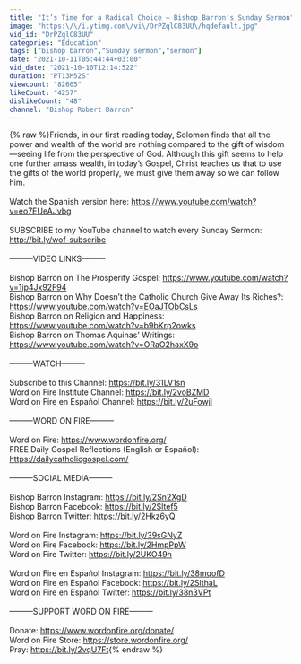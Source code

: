 ```yaml
---
title: "It’s Time for a Radical Choice — Bishop Barron’s Sunday Sermon"
image: "https:\/\/i.ytimg.com\/vi\/DrPZqlC83UU\/hqdefault.jpg"
vid_id: "DrPZqlC83UU"
categories: "Education"
tags: ["bishop barron","Sunday sermon","sermon"]
date: "2021-10-11T05:44:44+03:00"
vid_date: "2021-10-10T12:14:52Z"
duration: "PT13M52S"
viewcount: "82605"
likeCount: "4257"
dislikeCount: "48"
channel: "Bishop Robert Barron"
---
```

{% raw %}Friends, in our first reading today, Solomon finds that all the power and wealth of the world are nothing compared to the gift of wisdom—seeing life from the perspective of God. Although this gift seems to help one further amass wealth, in today’s Gospel, Christ teaches us that to use the gifts of the world properly, we must give them away so we can follow him.<br /><br />Watch the Spanish version here: <a rel="nofollow" target="blank" href="https://www.youtube.com/watch?v=eo7EUeAJvbg">https://www.youtube.com/watch?v=eo7EUeAJvbg</a><br /><br />SUBSCRIBE to my YouTube channel to watch every Sunday Sermon: <a rel="nofollow" target="blank" href="http://bit.ly/wof-subscribe">http://bit.ly/wof-subscribe</a><br /><br />———VIDEO LINKS———<br /><br />Bishop Barron on The Prosperity Gospel: <a rel="nofollow" target="blank" href="https://www.youtube.com/watch?v=1ip4Jx92F94">https://www.youtube.com/watch?v=1ip4Jx92F94</a><br />Bishop Barron on Why Doesn’t the Catholic Church Give Away Its Riches?: <a rel="nofollow" target="blank" href="https://www.youtube.com/watch?v=EOaJTObCsLs">https://www.youtube.com/watch?v=EOaJTObCsLs</a><br />Bishop Barron on Religion and Happiness: <a rel="nofollow" target="blank" href="https://www.youtube.com/watch?v=b9bKrp2owks">https://www.youtube.com/watch?v=b9bKrp2owks</a><br />Bishop Barron on Thomas Aquinas' Writings: <a rel="nofollow" target="blank" href="https://www.youtube.com/watch?v=ORaO2haxX9o">https://www.youtube.com/watch?v=ORaO2haxX9o</a><br /><br />———WATCH———<br /><br />Subscribe to this Channel: <a rel="nofollow" target="blank" href="https://bit.ly/31LV1sn">https://bit.ly/31LV1sn</a><br />Word on Fire Institute Channel: <a rel="nofollow" target="blank" href="https://bit.ly/2voBZMD">https://bit.ly/2voBZMD</a><br />Word on Fire en Español Channel: <a rel="nofollow" target="blank" href="https://bit.ly/2uFowjl">https://bit.ly/2uFowjl</a><br /><br />———WORD ON FIRE———<br /><br />Word on Fire: <a rel="nofollow" target="blank" href="https://www.wordonfire.org/">https://www.wordonfire.org/</a><br />FREE Daily Gospel Reflections (English or Español): <a rel="nofollow" target="blank" href="https://dailycatholicgospel.com/">https://dailycatholicgospel.com/</a><br /><br />———SOCIAL MEDIA———<br /><br />Bishop Barron Instagram: <a rel="nofollow" target="blank" href="https://bit.ly/2Sn2XgD">https://bit.ly/2Sn2XgD</a><br />Bishop Barron Facebook: <a rel="nofollow" target="blank" href="https://bit.ly/2Sltef5">https://bit.ly/2Sltef5</a><br />Bishop Barron Twitter: <a rel="nofollow" target="blank" href="https://bit.ly/2Hkz6yQ">https://bit.ly/2Hkz6yQ</a><br /><br />Word on Fire Instagram: <a rel="nofollow" target="blank" href="https://bit.ly/39sGNyZ">https://bit.ly/39sGNyZ</a><br />Word on Fire Facebook: <a rel="nofollow" target="blank" href="https://bit.ly/2HmpPpW">https://bit.ly/2HmpPpW</a><br />Word on Fire Twitter: <a rel="nofollow" target="blank" href="https://bit.ly/2UKO49h">https://bit.ly/2UKO49h</a><br /><br />Word on Fire en Español Instagram: <a rel="nofollow" target="blank" href="https://bit.ly/38mqofD">https://bit.ly/38mqofD</a><br />Word on Fire en Español Facebook: <a rel="nofollow" target="blank" href="https://bit.ly/2SlthaL">https://bit.ly/2SlthaL</a><br />Word on Fire en Español Twitter: <a rel="nofollow" target="blank" href="https://bit.ly/38n3VPt">https://bit.ly/38n3VPt</a><br /><br />———SUPPORT WORD ON FIRE———<br /><br />Donate: <a rel="nofollow" target="blank" href="https://www.wordonfire.org/donate/">https://www.wordonfire.org/donate/</a><br />Word on Fire Store: <a rel="nofollow" target="blank" href="https://store.wordonfire.org/">https://store.wordonfire.org/</a><br />Pray: <a rel="nofollow" target="blank" href="https://bit.ly/2vqU7Ft">https://bit.ly/2vqU7Ft</a>{% endraw %}
